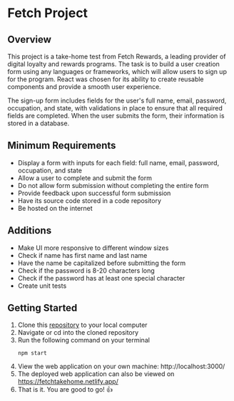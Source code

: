 # Fetch Project

## Overview

This project is a take-home test from Fetch Rewards, a leading provider of digital loyalty and rewards programs. The task is to build a user creation form using any languages or frameworks, which will allow users to sign up for the program. React was chosen for its ability to create reusable components and provide a smooth user experience.

The sign-up form includes fields for the user's full name, email, password, occupation, and state, with validations in place to ensure that all required fields are completed. When the user submits the form, their information is stored in a database.

## Minimum Requirements

* Display a form with inputs for each field: full name, email, password, occupation, and state
* Allow a user to complete and submit the form
* Do not allow form submission without completing the entire form
* Provide feedback upon successful form submission
* Have its source code stored in a code repository
* Be hosted on the internet

## Additions

* Make UI more responsive to different window sizes
* Check if name has first name and last name
* Have the name be capitalized before submitting the form
* Check if the password is 8-20 characters long
* Check if the password has at least one special character
* Create unit tests

## Getting Started

1. Clone this [repository](https://github.com/sukchung/Fetch-Take-Home.git) to your local computer
2. Navigate or cd into the cloned repository
3. Run the following command on your terminal
    ```
    npm start
    ```
4. View the web application on your own machine: http://localhost:3000/
5. The deployed web application can also be viewed on https://fetchtakehome.netlify.app/
6. That is it. You are good to go! 👍
